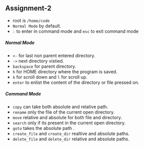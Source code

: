 ## Assignment-2

  - root is `/home/code`
  - `Normal Mode` by default.
  - `:` to enter in command mode and `esc` to exit command mode

##### Normal Mode

  - `<-` for last non parent entered directory.
  - `->` next directory vistied.
  - `backspace` for parent directory.
  - `h` for HOME directory where the program is saved.
  - `k` for scroll down and `l` for scroll up.
  - `enter` to enlist the content of the directory or file pressed on.


##### Command Mode
  - `copy` can take both absolute and relative path.
  - `rename` only the file of the current open directory.
  - `move` relative and absolute for both file and directory.
  - `search` only if its present in the current open directory.
  - `goto` takes the absolute path .
  - `create_file` and `create_dir` realtive and absolute paths.
  - `delete_file` and `delete_dir` relative and absolute paths.
